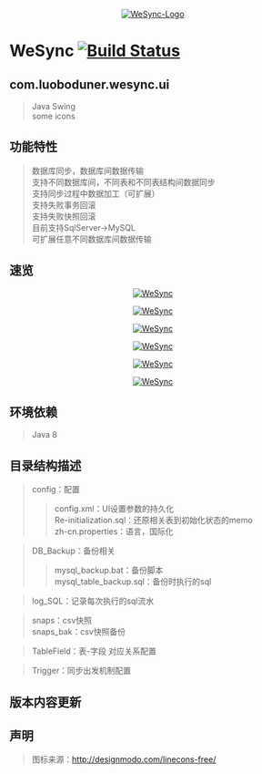 <p align="center">
  <a href="https://github.com/rememberber/WeSync">
   <img alt="WeSync-Logo" src="https://gitee.com/zhoubochina/WeSync/raw/master/screen_shot/WeSync.png">
  </a>
</p>

WeSync [![Build Status](https://travis-ci.org/rememberber/WeSync.svg?branch=master)](https://travis-ci.org/rememberber/WeSync)
============

com.luoboduner.wesync.ui
-------
>Java Swing  
>some icons

功能特性
---------
>数据库同步，数据库间数据传输  
>支持不同数据库间，不同表和不同表结构间数据同步  
>支持同步过程中数据加工（可扩展）  
>支持失败事务回滚  
>支持失败快照回滚  
>目前支持SqlServer->MySQL  
>可扩展任意不同数据库间数据传输

速览
-----
<p align="center">
  <a href="https://gitee.com/zhoubochina/WeSync/raw/master/screen_shot/%E5%9B%BE%E5%83%8F%20030.png">
   <img alt="WeSync" src="https://gitee.com/zhoubochina/WeSync/raw/master/screen_shot/%E5%9B%BE%E5%83%8F%20030.png">
  </a>
</p>
<p align="center">
  <a href="https://gitee.com/zhoubochina/WeSync/raw/master/screen_shot/%E5%9B%BE%E5%83%8F%20031.png">
   <img alt="WeSync" src="https://gitee.com/zhoubochina/WeSync/raw/master/screen_shot/%E5%9B%BE%E5%83%8F%20031.png">
  </a>
</p>
<p align="center">
  <a href="https://gitee.com/zhoubochina/WeSync/raw/master/screen_shot/%E5%9B%BE%E5%83%8F%20032.png">
   <img alt="WeSync" src="https://gitee.com/zhoubochina/WeSync/raw/master/screen_shot/%E5%9B%BE%E5%83%8F%20032.png">
  </a>
</p>
<p align="center">
  <a href="https://gitee.com/zhoubochina/WeSync/raw/master/screen_shot/%E5%9B%BE%E5%83%8F%20033.png">
   <img alt="WeSync" src="https://gitee.com/zhoubochina/WeSync/raw/master/screen_shot/%E5%9B%BE%E5%83%8F%20033.png">
  </a>
</p>
<p align="center">
  <a href="https://gitee.com/zhoubochina/WeSync/raw/master/screen_shot/%E5%9B%BE%E5%83%8F%20034.png">
   <img alt="WeSync" src="https://gitee.com/zhoubochina/WeSync/raw/master/screen_shot/%E5%9B%BE%E5%83%8F%20034.png">
  </a>
</p>
<p align="center">
  <a href="https://gitee.com/zhoubochina/WeSync/raw/master/screen_shot/%E5%9B%BE%E5%83%8F%20035.png">
   <img alt="WeSync" src="https://gitee.com/zhoubochina/WeSync/raw/master/screen_shot/%E5%9B%BE%E5%83%8F%20035.png">
  </a>
</p>

  
环境依赖
---------
>Java 8

目录结构描述
-------------
>config：配置
>>config.xml：UI设置参数的持久化  
>>Re-initialization.sql：还原相关表到初始化状态的memo  
>>zh-cn.properties：语言，国际化

>DB_Backup：备份相关
>>mysql_backup.bat：备份脚本  
>>mysql_table_backup.sql：备份时执行的sql

>log_SQL：记录每次执行的sql流水

>snaps：csv快照  
>snaps_bak：csv快照备份

>TableField：表-字段 对应关系配置

>Trigger：同步出发机制配置

版本内容更新
-------------

声明
-------
>图标来源：http://designmodo.com/linecons-free/